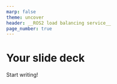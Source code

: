 ```yaml
---
marp: false
theme: uncover
header: __ROS2 load balancing service__
page_number: true
---
```


# Your slide deck

Start writing!
